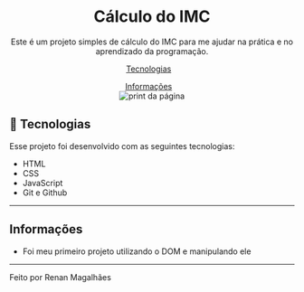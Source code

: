 <h1 align="center"> Cálculo do IMC </h1>

<p align="center">
Este é um projeto simples de cálculo do IMC para me ajudar na prática e no aprendizado da programação.
</p>

<p align="center">
  <a href="#-tecnologias">Tecnologias</a>&nbsp;&nbsp;&nbsp;
<p align="center">
  <a href="#-tecnologias">Informações</a>&nbsp;&nbsp;&nbsp;
<br>

<img src="./assets/Captura de Tela 2023-06-22 às 18.52.07.png" alt="print da página">

## 🚀 Tecnologias

Esse projeto foi desenvolvido com as seguintes tecnologias:

- HTML
- CSS
- JavaScript
- Git e Github

---

## Informações

- Foi meu primeiro projeto utilizando o DOM e manipulando ele

---

Feito por Renan Magalhães
